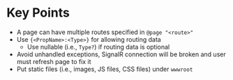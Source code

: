 # Key Points
- A page can have multiple routes specified in `@page "<route>"`
- Use `{<PropName>:<Type>}` for allowing routing data
    - Use nullable (i.e., `Type?`) if routing data is optional
- Avoid unhandled exceptions, SignalR connection will be broken and user must refresh page to fix it
- Put static files (i.e., images, JS files, CSS files) under `wwwroot`

